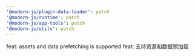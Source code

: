 ```yaml
---
'@modern-js/plugin-data-loader': patch
'@modern-js/runtime': patch
'@modern-js/app-tools': patch
'@modern-js/utils': patch
---
```


feat: assets and data prefetching is supported
feat: 支持资源和数据预加载
